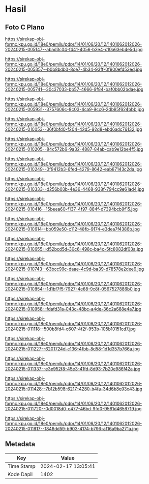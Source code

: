 # Hasil

## Foto C Plano

https://sirekap-obj-formc.kpu.go.id/18e0/pemilu/pdpr/14/01/06/20/12/1401062012026-20240215-005147--abad3c04-f441-4056-b3e4-c10a63eb4e5d.jpg

https://sirekap-obj-formc.kpu.go.id/18e0/pemilu/pdpr/14/01/06/20/12/1401062012026-20240215-005357--b0b8bdb0-8ce7-4b34-93ff-0f900efd53ed.jpg

https://sirekap-obj-formc.kpu.go.id/18e0/pemilu/pdpr/14/01/06/20/12/1401062012026-20240215-005741--30c37033-bb57-4666-9f84-baf0bb02bdae.jpg

https://sirekap-obj-formc.kpu.go.id/18e0/pemilu/pdpr/14/01/06/20/12/1401062012026-20240215-005931--3757606c-8c03-4ca9-9cc6-2db95f624bbb.jpg

https://sirekap-obj-formc.kpu.go.id/18e0/pemilu/pdpr/14/01/06/20/12/1401062012026-20240215-010053--36f0bfd0-f204-42d5-92d8-ebd6adc76132.jpg

https://sirekap-obj-formc.kpu.go.id/18e0/pemilu/pdpr/14/01/06/20/12/1401062012026-20240215-010205--84c572b6-9a32-4887-84ab-cab9e12be4f5.jpg

https://sirekap-obj-formc.kpu.go.id/18e0/pemilu/pdpr/14/01/06/20/12/1401062012026-20240215-010249--3f9412b3-6fed-4279-8642-eab87143c2da.jpg

https://sirekap-obj-formc.kpu.go.id/18e0/pemilu/pdpr/14/01/06/20/12/1401062012026-20240215-010333--d256b03b-4e36-4468-938f-794cc9e61ad4.jpg

https://sirekap-obj-formc.kpu.go.id/18e0/pemilu/pdpr/14/01/06/20/12/1401062012026-20240215-010416--15beea60-f137-4f97-884f-d7394bcb9f15.jpg

https://sirekap-obj-formc.kpu.go.id/18e0/pemilu/pdpr/14/01/06/20/12/1401062012026-20240215-010614--bb059e50-c112-48fb-9174-e3dea7f4386b.jpg

https://sirekap-obj-formc.kpu.go.id/18e0/pemilu/pdpr/14/01/06/20/12/1401062012026-20240215-010655--d52bcd5d-30c6-498c-ba4c-5fc8082df03a.jpg

https://sirekap-obj-formc.kpu.go.id/18e0/pemilu/pdpr/14/01/06/20/12/1401062012026-20240215-010743--63bcc99c-daae-4c9d-ba39-d78578e2dee9.jpg

https://sirekap-obj-formc.kpu.go.id/18e0/pemilu/pdpr/14/01/06/20/12/1401062012026-20240215-010854--1d1bf7f5-7927-4e68-9c8f-0567527886b0.jpg

https://sirekap-obj-formc.kpu.go.id/18e0/pemilu/pdpr/14/01/06/20/12/1401062012026-20240215-010958--fdafd31a-043c-48bc-a4de-36c2a688e4a7.jpg

https://sirekap-obj-formc.kpu.go.id/18e0/pemilu/pdpr/14/01/06/20/12/1401062012026-20240215-011118--500b8fd4-c607-4f2f-953b-105b10151cd7.jpg

https://sirekap-obj-formc.kpu.go.id/18e0/pemilu/pdpr/14/01/06/20/12/1401062012026-20240215-011227--6201724d-c136-4fbb-8d58-1d1d357b766a.jpg

https://sirekap-obj-formc.kpu.go.id/18e0/pemilu/pdpr/14/01/06/20/12/1401062012026-20240215-011337--e3e952f8-45e3-41fd-8d93-7b20e986f42a.jpg

https://sirekap-obj-formc.kpu.go.id/18e0/pemilu/pdpr/14/01/06/20/12/1401062012026-20240215-011428--7b12b598-6217-4280-b4fa-34d6b8e03c43.jpg

https://sirekap-obj-formc.kpu.go.id/18e0/pemilu/pdpr/14/01/06/20/12/1401062012026-20240215-011720--0d0018d0-c477-46bd-9fd0-9561d4656719.jpg

https://sirekap-obj-formc.kpu.go.id/18e0/pemilu/pdpr/14/01/06/20/12/1401062012026-20240215-011817--1848dd59-b903-4174-b796-af16a9ba271a.jpg


## Metadata

| Key        | Value               |
| ---------- | ------------------- |
| Time Stamp | 2024-02-17 13:05:41 |
| Kode Dapil | 1402                |



